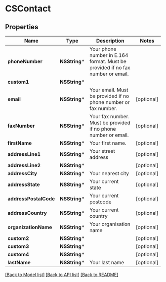 # CSContact

## Properties
Name | Type | Description | Notes
------------ | ------------- | ------------- | -------------
**phoneNumber** | **NSString*** | Your phone number in E.164 format. Must be provided if no fax number or email. | 
**custom1** | **NSString*** |  | 
**email** | **NSString*** | Your email. Must be provided if no phone number or fax number. | [optional] 
**faxNumber** | **NSString*** | Your fax number. Must be provided if no phone number or email. | [optional] 
**firstName** | **NSString*** | Your first name. | [optional] 
**addressLine1** | **NSString*** | Your street address | [optional] 
**addressLine2** | **NSString*** |  | [optional] 
**addressCity** | **NSString*** | Your nearest city | [optional] 
**addressState** | **NSString*** | Your current state | [optional] 
**addressPostalCode** | **NSString*** | Your current postcode | [optional] 
**addressCountry** | **NSString*** | Your current country | [optional] 
**organizationName** | **NSString*** | Your organisation name | [optional] 
**custom2** | **NSString*** |  | [optional] 
**custom3** | **NSString*** |  | [optional] 
**custom4** | **NSString*** |  | [optional] 
**lastName** | **NSString*** | Your last name | [optional] 

[[Back to Model list]](../README.md#documentation-for-models) [[Back to API list]](../README.md#documentation-for-api-endpoints) [[Back to README]](../README.md)



